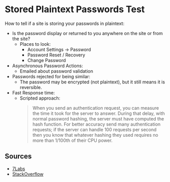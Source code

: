 # Stored Plaintext Passwords Test
How to tell if a site is storing your passwords in plaintext:
- Is the password display or returned to you anywhere on the site or from the site?
  - Places to look:
    - Account Settings -> Password
    - Password Reset / Recovery
    - Change Password
- Asynchronous Password Actions:
    - Emailed about password validation
- Passwords rejected for being similar:
    - The password may be encrypted (not plaintext), but it still means it is reversible.
- Fast Response time:
    - Scripted approach:
      > When you send an authentication request, you can measure the time it took for the server to answer. During that delay, with normal password hashing, the server must have computed the hash function. For better accuracy send many authentication requests; if the server can handle 100 requests per second then you know that whatever hashing they used requires no more than 1/100th of their CPU power.

## Sources
- [7Labs](https://7labs.io/tips-tricks/find-out-whether-a-website-hashes-your-password-or-not-security-tips.html)
- [StackOverflow](https://security.stackexchange.com/questions/44802/how-to-tell-if-a-site-is-securely-storing-passwords/44809)
